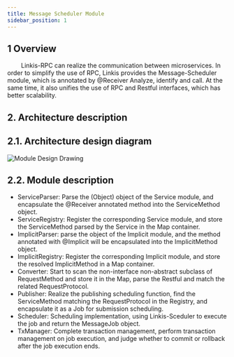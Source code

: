 ```yaml
---
title: Message Scheduler Module
sidebar_position: 1
---
```

## 1 Overview
&nbsp;&nbsp;&nbsp;&nbsp;&nbsp;&nbsp;&nbsp;&nbsp;Linkis-RPC can realize the communication between microservices. In order to simplify the use of RPC, Linkis provides the Message-Scheduler module, which is annotated by @Receiver Analyze, identify and call. At the same time, it also unifies the use of RPC and Restful interfaces, which has better scalability.
## 2. Architecture description
## 2.1. Architecture design diagram
![Module Design Drawing](/Images-zh/Architecture/Commons/linkis-message-scheduler.png)
## 2.2. Module description
* ServiceParser: Parse the (Object) object of the Service module, and encapsulate the @Receiver annotated method into the ServiceMethod object.
* ServiceRegistry: Register the corresponding Service module, and store the ServiceMethod parsed by the Service in the Map container.
* ImplicitParser: parse the object of the Implicit module, and the method annotated with @Implicit will be encapsulated into the ImplicitMethod object.
* ImplicitRegistry: Register the corresponding Implicit module, and store the resolved ImplicitMethod in a Map container.
* Converter: Start to scan the non-interface non-abstract subclass of RequestMethod and store it in the Map, parse the Restful and match the related RequestProtocol.
* Publisher: Realize the publishing scheduling function, find the ServiceMethod matching the RequestProtocol in the Registry, and encapsulate it as a Job for submission scheduling.
* Scheduler: Scheduling implementation, using Linkis-Sceduler to execute the job and return the MessageJob object.
* TxManager: Complete transaction management, perform transaction management on job execution, and judge whether to commit or rollback after the job execution ends.